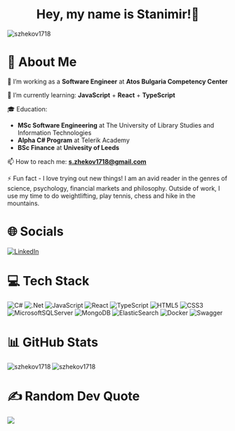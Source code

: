 <h1 align="center">Hey, my name is Stanimir!👋 </h1>

<p align="left"> <img src="https://komarev.com/ghpvc/?username=szhekov1718&color=brightgreen" alt="szhekov1718" /> </p>

#  💫 About Me 
🔭 I’m working as a <b>Software Engineer</b> at <b>Atos Bulgaria Competency Center</b>

🌱 I’m currently learning: **JavaScript**  + **React** + **TypeScript** 

🎓 Education: 
- **MSc Software Engineering** at The University of Library Studies and Information Technologies
- **Alpha C# Program** at Telerik Academy
- **BSc Finance** at **Univesity of Leeds**

📫 How to reach me: <b>s.zhekov1718@gmail.com</b>

⚡ Fun fact - I love trying out new things! I am an avid reader in the genres of science, psychology, financial markets and philosophy. Outside of work, I use my time to do weightlifting, play tennis, chess and hike in the mountains.


#  🌐 Socials
[![LinkedIn](https://img.shields.io/badge/LinkedIn-%230077B5.svg?logo=linkedin&logoColor=white)](https://linkedin.com/in/stanimir-zhekov/) 

#  💻 Tech Stack
![C#](https://img.shields.io/badge/c%23-%23239120.svg?style=plastic&logo=c-sharp&logoColor=white) ![.Net](https://img.shields.io/badge/.NET-5C2D91?style=plastic&logo=.net&logoColor=white) ![JavaScript](https://img.shields.io/badge/javascript-%23323330.svg?style=plastic&logo=javascript&logoColor=%23F7DF1E) ![React](https://img.shields.io/badge/react-%2320232a.svg?style=plastic&logo=react&logoColor=%2361DAFB) ![TypeScript](https://img.shields.io/badge/typescript-%23007ACC.svg?style=plastic&logo=typescript&logoColor=white) ![HTML5](https://img.shields.io/badge/html5-%23E34F26.svg?style=plastic&logo=html5&logoColor=white) ![CSS3](https://img.shields.io/badge/css3-%231572B6.svg?style=plastic&logo=css3&logoColor=white) ![MicrosoftSQLServer](https://img.shields.io/badge/Microsoft%20SQL%20Sever-CC2927?style=plastic&logo=microsoft%20sql%20server&logoColor=white) ![MongoDB](https://img.shields.io/badge/MongoDB-%234ea94b.svg?style=plastic&logo=mongodb&logoColor=white) ![ElasticSearch](https://img.shields.io/badge/-ElasticSearch-005571?style=plastic&logo=elasticsearch) ![Docker](https://img.shields.io/badge/docker-%230db7ed.svg?style=plastic&logo=docker&logoColor=white) ![Swagger](https://img.shields.io/badge/-Swagger-%23Clojure?style=plastic&logo=swagger&logoColor=white)

#  📊 GitHub Stats
<p><img align="left" src="https://github-readme-stats.vercel.app/api/top-langs?username=szhekov1718&show_icons=true&locale=en&layout=compact" alt="szhekov1718" /></p>

<p><img align="center" src="https://github-readme-streak-stats.herokuapp.com/?user=szhekov1718&theme=default" alt="szhekov1718" /></p>

# ✍️ Random Dev Quote
![](https://quotes-github-readme.vercel.app/api?type=horizontal&theme=radical)
